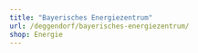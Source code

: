 ```yaml
---
title: "Bayerisches Energiezentrum"
url: /deggendorf/bayerisches-energiezentrum/
shop: Energie
---
```

